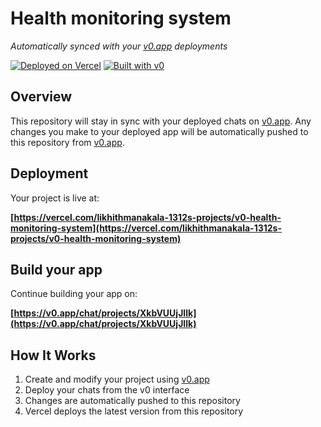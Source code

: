 # Health monitoring system

*Automatically synced with your [v0.app](https://v0.app) deployments*

[![Deployed on Vercel](https://img.shields.io/badge/Deployed%20on-Vercel-black?style=for-the-badge&logo=vercel)](https://vercel.com/likhithmanakala-1312s-projects/v0-health-monitoring-system)
[![Built with v0](https://img.shields.io/badge/Built%20with-v0.app-black?style=for-the-badge)](https://v0.app/chat/projects/XkbVUUjJIlk)

## Overview

This repository will stay in sync with your deployed chats on [v0.app](https://v0.app).
Any changes you make to your deployed app will be automatically pushed to this repository from [v0.app](https://v0.app).

## Deployment

Your project is live at:

**[https://vercel.com/likhithmanakala-1312s-projects/v0-health-monitoring-system](https://vercel.com/likhithmanakala-1312s-projects/v0-health-monitoring-system)**

## Build your app

Continue building your app on:

**[https://v0.app/chat/projects/XkbVUUjJIlk](https://v0.app/chat/projects/XkbVUUjJIlk)**

## How It Works

1. Create and modify your project using [v0.app](https://v0.app)
2. Deploy your chats from the v0 interface
3. Changes are automatically pushed to this repository
4. Vercel deploys the latest version from this repository
